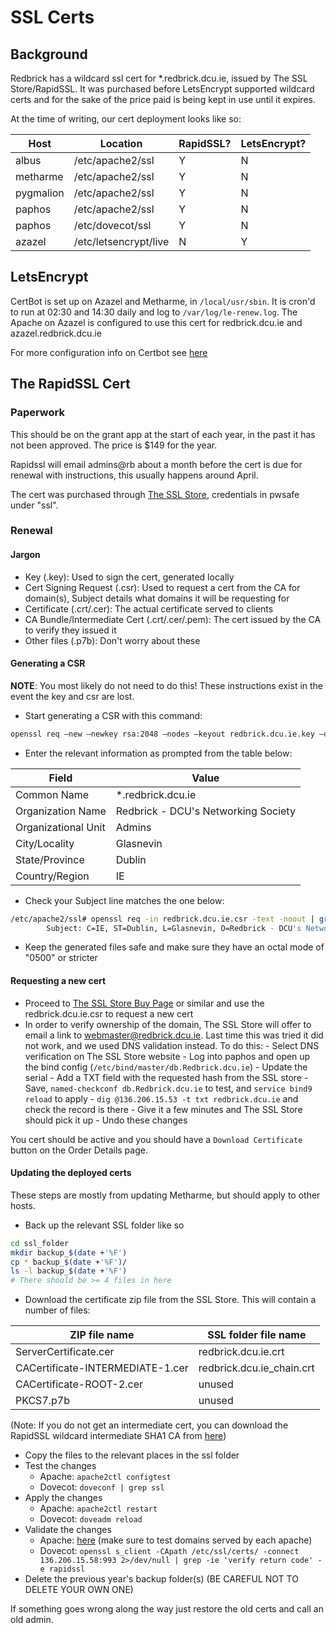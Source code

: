 # SSL Certs

## Background

Redbrick has a wildcard ssl cert for \*.redbrick.dcu.ie, issued by The SSL
Store/RapidSSL. It was purchased before LetsEncrypt supported wildcard certs and
for the sake of the price paid is being kept in use until it expires.

At the time of writing, our cert deployment looks like so:

| Host      | Location              | RapidSSL? | LetsEncrypt? |
| --------- | --------------------- | --------- | ------------ |
| albus     | /etc/apache2/ssl      | Y         | N            |
| metharme  | /etc/apache2/ssl      | Y         | N            |
| pygmalion | /etc/apache2/ssl      | Y         | N            |
| paphos    | /etc/apache2/ssl      | Y         | N            |
| paphos    | /etc/dovecot/ssl      | Y         | N            |
| azazel    | /etc/letsencrypt/live | N         | Y            |

## LetsEncrypt

CertBot is set up on Azazel and Metharme, in `/local/usr/sbin`. It is cron'd to
run at 02:30 and 14:30 daily and log to `/var/log/le-renew.log`. The Apache on
Azazel is configured to use this cert for redbrick.dcu.ie and
azazel.redbrick.dcu.ie

For more configuration info on Certbot see
[here](https://certbot.eff.org/#ubuntutrusty-apache)

## The RapidSSL Cert

### Paperwork

This should be on the grant app at the start of each year, in the past it has
not been approved. The price is \$149 for the year.

Rapidssl will email admins@rb about a month before the cert is due for renewal
with instructions, this usually happens around April.

The cert was purchased through [The SSL Store](https://www.thesslstore.com/),
credentials in pwsafe under "ssl".

### Renewal

#### Jargon

- Key (.key): Used to sign the cert, generated locally
- Cert Signing Request (.csr): Used to request a cert from the CA for domain(s),
  Subject details what domains it will be requesting for
- Certificate (.crt/.cer): The actual certificate served to clients
- CA Bundle/Intermediate Cert (.crt/.cer/.pem): The cert issued by the CA to
  verify they issued it
- Other files (.p7b): Don't worry about these

#### Generating a CSR

**NOTE**: You most likely do not need to do this! These instructions exist in
the event the key and csr are lost.

- Start generating a CSR with this command:

```bash
openssl req –new –newkey rsa:2048 –nodes –keyout redbrick.dcu.ie.key –out redbrick.dcu.ie.csr
```

- Enter the relevant information as prompted from the table below:

| Field               | Value                               |
| ------------------- | ----------------------------------- |
| Common Name         | \*.redbrick.dcu.ie                  |
| Organization Name   | Redbrick - DCU's Networking Society |
| Organizational Unit | Admins                              |
| City/Locality       | Glasnevin                           |
| State/Province      | Dublin                              |
| Country/Region      | IE                                  |

- Check your Subject line matches the one below:

```bash
/etc/apache2/ssl# openssl req -in redbrick.dcu.ie.csr -text -noout | grep Subject
        Subject: C=IE, ST=Dublin, L=Glasnevin, O=Redbrick - DCU's Networking Society, OU=SysAdmin, CN=*.redbrick.dcu.ie
```

- Keep the generated files safe and make sure they have an octal mode of "0500"
  or stricter

#### Requesting a new cert

- Proceed to
  [The SSL Store Buy Page](https://www.thesslstore.com/client/wildcard-certificates.aspx)
  or similar and use the redbrick.dcu.ie.csr to request a new cert
- In order to verify ownership of the domain, The SSL Store will offer to email
  a link to webmaster@redbrick.dcu.ie. Last time this was tried it did not work,
  and we used DNS validation instead. To do this: - Select DNS verification on
  The SSL Store website - Log into paphos and open up the bind config
  (`/etc/bind/master/db.Redbrick.dcu.ie`) - Update the serial - Add a TXT field
  with the requested hash from the SSL store - Save,
  `named-checkconf db.Redbrick.dcu.ie` to test, and `service bind9 reload` to
  apply - `dig @136.206.15.53 -t txt redbrick.dcu.ie` and check the record is
  there - Give it a few minutes and The SSL Store should pick it up - Undo these
  changes

You cert should be active and you should have a `Download Certificate` button on
the Order Details page.

#### Updating the deployed certs

These steps are mostly from updating Metharme, but should apply to other hosts.

- Back up the relevant SSL folder like so

```bash
cd ssl_folder
mkdir backup_$(date +'%F')
cp * backup_$(date +'%F')/
ls -l backup_$(date +'%F')
# There should be >= 4 files in here
```

- Download the certificate zip file from the SSL Store. This will contain a
  number of files:

| ZIP file name                    | SSL folder file name      |
| -------------------------------- | ------------------------- |
| ServerCertificate.cer            | redbrick.dcu.ie.crt       |
| CACertificate-INTERMEDIATE-1.cer | redbrick.dcu.ie_chain.crt |
| CACertificate-ROOT-2.cer         | unused                    |
| PKCS7.p7b                        | unused                    |

(Note: If you do not get an intermediate cert, you can download the RapidSSL
wildcard intermediate SHA1 CA from
[here](https://www.thesslstore.com/knowledgebase/ssl-support/ca-bundle/))

- Copy the files to the relevant places in the ssl folder
- Test the changes
  - Apache: `apache2ctl configtest`
  - Dovecot: `doveconf | grep ssl`
- Apply the changes
  - Apache: `apache2ctl restart`
  - Dovecot: `doveadm reload`
- Validate the changes
  - Apache:
    [here](https://www.thesslstore.com/ssltools/ssl-checker.php?hostname=https://www.redbrick.dcu.ie#results)
    (make sure to test domains served by each apache)
  - Dovecot:
    `openssl s_client -CApath /etc/ssl/certs/ -connect 136.206.15.58:993 2>/dev/null | grep -ie 'verify return code' -e rapidssl`
- Delete the previous year's backup folder(s) (BE CAREFUL NOT TO DELETE YOUR OWN
  ONE)

If something goes wrong along the way just restore the old certs and call an old
admin.
